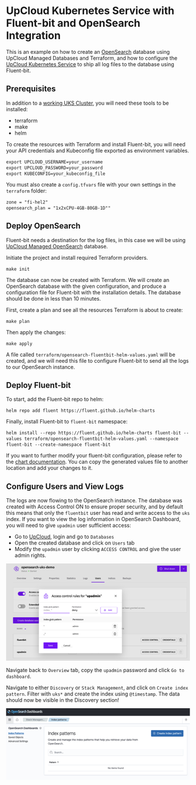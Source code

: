 # UpCloud Kubernetes Service with Fluent-bit and OpenSearch Integration

This is an example on how to create an [OpenSearch](https://upcloud.com/resources/tutorials/getting-started-with-opensearch) database using UpCloud Managed Databases and Terraform, and how to configure the [UpCloud Kubernetes Service](https://upcloud.com/products/managed-kubernetes) to ship all log files to the database using Fluent-bit.  

## Prerequisites

In addition to a [working UKS Cluster](https://upcloud.com/products/managed-kubernetes), you will need these tools to be installed:

* terraform
* make
* helm

To create the resources with Terraform and install Fluent-bit, you will need your API credentials and Kubeconfig file exported as environment variables.

```
export UPCLOUD_USERNAME=your_username
export UPCLOUD_PASSWORD=your_password
export KUBECONFIG=your_kubeconfig_file
```

You must also create a `config.tfvars` file with your own settings in the `terraform` folder:

```
zone = "fi-hel2"
opensearch_plan = "1x2xCPU-4GB-80GB-1D""
```

## Deploy OpenSearch

Fluent-bit needs a destination for the log files, in this case we will be using [UpCloud Managed OpenSearch](https://upcloud.com/resources/tutorials/getting-started-with-opensearch) database. 

Initiate the project and install required Terraform providers.

```
make init
```

The database can now be created with Terraform. We will create an OpenSearch database with the given configuration, and produce a configuration file for Fluent-bit with the installation details. The database should be done in less than 10 minutes.

First, create a plan and see all the resources Terraform is about to create:

```
make plan
```

Then apply the changes:

```
make apply
```

A file called `terraform/opensearch-fluentbit-helm-values.yaml` will be created, and we will need this file to configure Fluent-bit to send all the logs to our OpenSearch instance.

## Deploy Fluent-bit

To start, add the Fluent-bit repo to helm:

```
helm repo add fluent https://fluent.github.io/helm-charts
```

Finally, install Fluent-bit to `fluent-bit` namespace:

```
helm install --repo https://fluent.github.io/helm-charts fluent-bit --values terraform/opensearch-fluentbit-helm-values.yaml --namespace fluent-bit --create-namespace fluent-bit
```

If you want to further modify your fluent-bit configuration, please refer to the [chart documentation](https://github.com/fluent/helm-charts/blob/main/charts/fluent-bit/values.yaml). You can copy the generated values file to another location and add your changes to it.

## Configure Users and View Logs

The logs are now flowing to the OpenSearch instance. The database was created with Access Control ON to ensure proper security, and by default this means that only the `fluentbit` user has read and write access to the `uks` index. If you want to view the log information in OpenSearch Dashboard, you will need to give `upadmin` user sufficient access:

- Go to [UpCloud](https://upcloud.com), login and go to `Databases`
- Open the created database and click on `Users` tab
- Modify the `upadmin` user by clicking `ACCESS CONTROL` and give the user admin rights.

![Access Control](images/opensearch_access-control.png)

Navigate back to `Overview` tab, copy the `upadmin` password and click `Go to dashboard`.

Navigate to either `Discovery` or `Stack Management`, and click on `Create index pattern`. Filter with `uks*` and create the index using `@timestamp`. The data should now be visible in the Discovery section!

![Create index pattern](images/opensearch_create-index-pattern.png)
